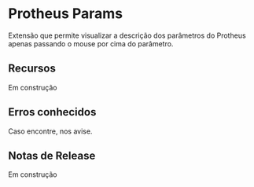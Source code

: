 # Protheus Params

Extensão que permite visualizar a descrição dos parâmetros do Protheus apenas passando o mouse por cima do parâmetro.


## Recursos

Em construção


## Erros conhecidos

Caso encontre, nos avise.


##  Notas de Release

Em construção